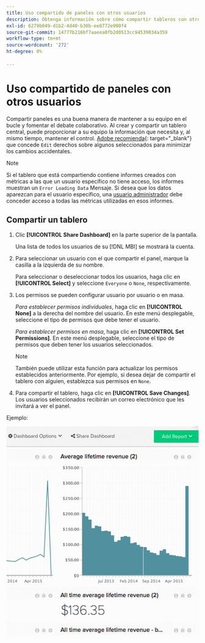 ```yaml
---
title: Uso compartido de paneles con otros usuarios
description: Obtenga información sobre cómo compartir tableros con otros usuarios.
exl-id: 6279b049-d1b2-4d40-b30b-ee8772e990f4
source-git-commit: 14777b216bf7aaeea0fb2d0513cc94539034a359
workflow-type: tm+mt
source-wordcount: '272'
ht-degree: 0%

---
```


# Uso compartido de paneles con otros usuarios

Compartir paneles es una buena manera de mantener a su equipo en el bucle y fomentar el debate colaborativo. Al crear y compartir un tablero central, puede proporcionar a su equipo la información que necesita y, al mismo tiempo, mantener el control. [Adobe recomienda](../../best-practices/share-dashboard-best-practice.md){: target=&quot;_blank&quot;} que concede `Edit` derechos sobre algunos seleccionados para minimizar los cambios accidentales.

>[!NOTE]
>
>Si el tablero que está compartiendo contiene informes creados con métricas a las que un usuario específico no tiene acceso, los informes muestran un `Error Loading Data` Mensaje. Si desea que los datos aparezcan para el usuario específico, una [usuario administrador](../../administrator/user-management/user-management.md) debe conceder acceso a todas las métricas utilizadas en esos informes.

## Compartir un tablero

1. Clic **[!UICONTROL Share Dashboard]** en la parte superior de la pantalla.

   Una lista de todos los usuarios de su [!DNL MBI] se mostrará la cuenta.

1. Para seleccionar un usuario con el que compartir el panel, marque la casilla a la izquierda de su nombre.

   Para seleccionar o deseleccionar todos los usuarios, haga clic en **[!UICONTROL Select]** y seleccione `Everyone` o `None`, respectivamente.

1. Los permisos se pueden configurar usuario por usuario o en masa.

   *Para establecer permisos individuales*, haga clic en **[!UICONTROL None]** a la derecha del nombre del usuario. En este menú desplegable, seleccione el tipo de permisos que debe tener el usuario.

   *Para establecer permisos en masa*, haga clic en **[!UICONTROL Set Permissions]**. En este menú desplegable, seleccione el tipo de permisos que deben tener los usuarios seleccionados.

   >[!NOTE]
   >
   >También puede utilizar esta función para actualizar los permisos establecidos anteriormente. Por ejemplo, si desea dejar de compartir el tablero con alguien, establezca sus permisos en `None`.

1. Para compartir el tablero, haga clic en **[!UICONTROL Save Changes]**. Los usuarios seleccionados recibirán un correo electrónico que les invitará a ver el panel.

Ejemplo:

![compartir tablero](../../assets/Share_Dashboards.gif)
